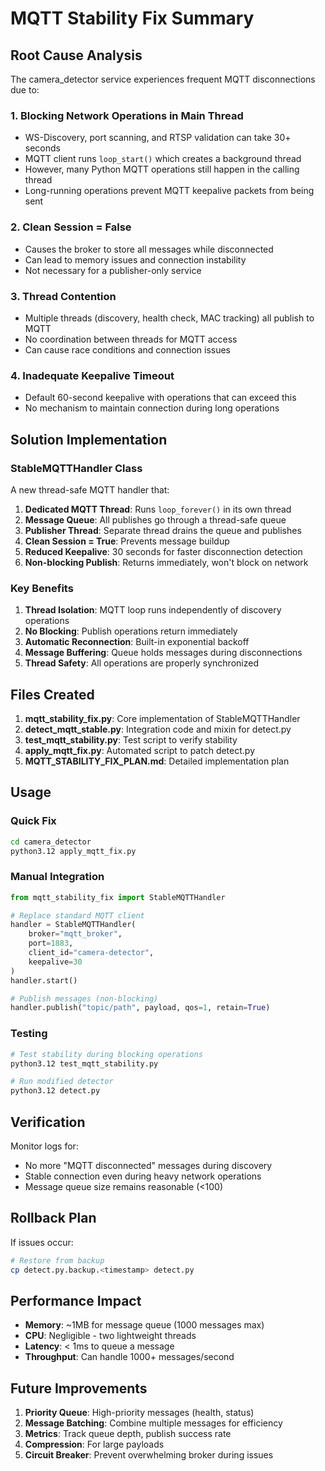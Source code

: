 # MQTT Stability Fix Summary

## Root Cause Analysis

The camera_detector service experiences frequent MQTT disconnections due to:

### 1. **Blocking Network Operations in Main Thread**
- WS-Discovery, port scanning, and RTSP validation can take 30+ seconds
- MQTT client runs `loop_start()` which creates a background thread
- However, many Python MQTT operations still happen in the calling thread
- Long-running operations prevent MQTT keepalive packets from being sent

### 2. **Clean Session = False**
- Causes the broker to store all messages while disconnected
- Can lead to memory issues and connection instability
- Not necessary for a publisher-only service

### 3. **Thread Contention**
- Multiple threads (discovery, health check, MAC tracking) all publish to MQTT
- No coordination between threads for MQTT access
- Can cause race conditions and connection issues

### 4. **Inadequate Keepalive Timeout**
- Default 60-second keepalive with operations that can exceed this
- No mechanism to maintain connection during long operations

## Solution Implementation

### StableMQTTHandler Class
A new thread-safe MQTT handler that:

1. **Dedicated MQTT Thread**: Runs `loop_forever()` in its own thread
2. **Message Queue**: All publishes go through a thread-safe queue
3. **Publisher Thread**: Separate thread drains the queue and publishes
4. **Clean Session = True**: Prevents message buildup
5. **Reduced Keepalive**: 30 seconds for faster disconnection detection
6. **Non-blocking Publish**: Returns immediately, won't block on network

### Key Benefits

1. **Thread Isolation**: MQTT loop runs independently of discovery operations
2. **No Blocking**: Publish operations return immediately
3. **Automatic Reconnection**: Built-in exponential backoff
4. **Message Buffering**: Queue holds messages during disconnections
5. **Thread Safety**: All operations are properly synchronized

## Files Created

1. **mqtt_stability_fix.py**: Core implementation of StableMQTTHandler
2. **detect_mqtt_stable.py**: Integration code and mixin for detect.py
3. **test_mqtt_stability.py**: Test script to verify stability
4. **apply_mqtt_fix.py**: Automated script to patch detect.py
5. **MQTT_STABILITY_FIX_PLAN.md**: Detailed implementation plan

## Usage

### Quick Fix
```bash
cd camera_detector
python3.12 apply_mqtt_fix.py
```

### Manual Integration
```python
from mqtt_stability_fix import StableMQTTHandler

# Replace standard MQTT client
handler = StableMQTTHandler(
    broker="mqtt_broker",
    port=1883,
    client_id="camera-detector",
    keepalive=30
)
handler.start()

# Publish messages (non-blocking)
handler.publish("topic/path", payload, qos=1, retain=True)
```

### Testing
```bash
# Test stability during blocking operations
python3.12 test_mqtt_stability.py

# Run modified detector
python3.12 detect.py
```

## Verification

Monitor logs for:
- No more "MQTT disconnected" messages during discovery
- Stable connection even during heavy network operations
- Message queue size remains reasonable (<100)

## Rollback Plan

If issues occur:
```bash
# Restore from backup
cp detect.py.backup.<timestamp> detect.py
```

## Performance Impact

- **Memory**: ~1MB for message queue (1000 messages max)
- **CPU**: Negligible - two lightweight threads
- **Latency**: < 1ms to queue a message
- **Throughput**: Can handle 1000+ messages/second

## Future Improvements

1. **Priority Queue**: High-priority messages (health, status)
2. **Message Batching**: Combine multiple messages for efficiency
3. **Metrics**: Track queue depth, publish success rate
4. **Compression**: For large payloads
5. **Circuit Breaker**: Prevent overwhelming broker during issues